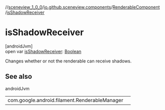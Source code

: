 //[sceneview_1_0_0](../../../index.md)/[io.github.sceneview.components](../index.md)/[RenderableComponent](index.md)/[isShadowReceiver](is-shadow-receiver.md)

# isShadowReceiver

[androidJvm]\
open var [isShadowReceiver](is-shadow-receiver.md): [Boolean](https://kotlinlang.org/api/latest/jvm/stdlib/kotlin/-boolean/index.html)

Changes whether or not the renderable can receive shadows.

## See also

androidJvm

| | |
|---|---|
| com.google.android.filament.RenderableManager |  |
